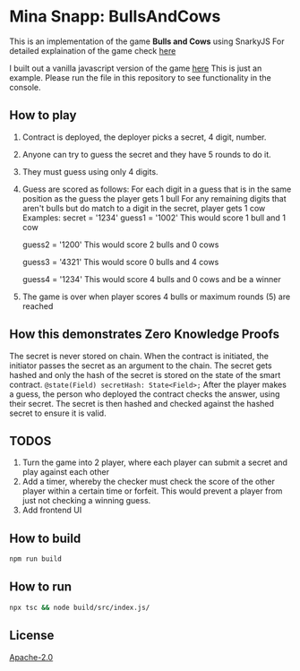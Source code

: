 # Mina Snapp: BullsAndCows

This is an implementation of the game **Bulls and Cows** using SnarkyJS
For detailed explaination of the game check [here](https://pages.github.com/)

I built out a vanilla javascript version of the game [here](https://replit.com/@PeteMcCarthy1/bullsandcows#index.html)
This is just an example.  Please run the file in this repository to see functionality in the console.

## How to play
1. Contract is deployed, the deployer picks a secret, 4 digit, number.
2. Anyone can try to guess the secret and they have 5 rounds to do it.
3. They must guess using only 4 digits.
4. Guess are scored as follows:
    For each digit in a guess that is in the same position as the guess the player gets 1 bull
    For any remaining digits that aren't bulls but do match to a digit in the secret, player gets 1 cow
    Examples:
    secret = '1234'
    guess1 = '1002'
    This would score 1 bull and 1 cow
    
    guess2 = '1200'
    This would score 2 bulls and 0 cows
    
    guess3 = '4321'
    This would score 0 bulls and 4 cows
    
    guess4 = '1234'
    This would score 4 bulls and 0 cows and be a winner
 5. The game is over when player scores 4 bulls or maximum rounds (5) are reached 


## How this demonstrates Zero Knowledge Proofs
The secret is never stored on chain.  When the contract is initiated, the initiator passes the secret as an argument to the chain. 
The secret gets hashed and only the hash of the secret is stored on the state of the smart contract. 
  `@state(Field) secretHash: State<Field>;`
After the player makes a guess, the person who deployed the contract checks the answer, using their secret.  The secret is then hashed and checked against the hashed secret to ensure it is valid.

## TODOS
1.  Turn the game into 2 player, where each player can submit a secret and play against each other
2.  Add a timer, whereby the checker must check the score of the other player within a certain time or forfeit.  This would prevent a player from just not checking a winning guess.
3.  Add frontend UI

## How to build

```sh
npm run build
```
## How to run
```sh
npx tsc && node build/src/index.js/
```


## License

[Apache-2.0](LICENSE)
